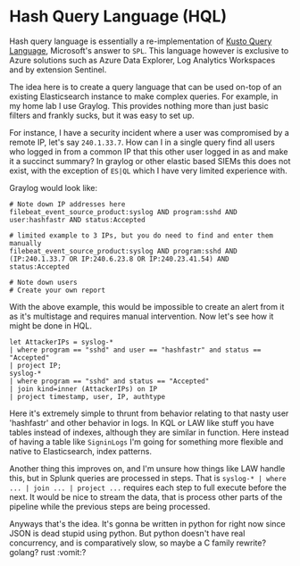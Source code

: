 # Hash Query Language (HQL)
Hash query language is essentially a re-implementation of [Kusto Query Language](https://github.com/microsoft/Kusto-Query-Language), Microsoft's answer to `SPL`. This language however is exclusive to Azure solutions such as Azure Data Explorer, Log Analytics Workspaces and by extension Sentinel.

The idea here is to create a query language that can be used on-top of an existing Elasticsearch instance to make complex queries. For example, in my home lab I use Graylog. This provides nothing more than just basic filters and frankly sucks, but it was easy to set up.

For instance, I have a security incident where a user was compromised by a remote IP, let's say `240.1.33.7`. How can I in a single query find all users who logged in from a common IP that this other user logged in as and make it a succinct summary? In graylog or other elastic based SIEMs this does not exist, with the exception of `ES|QL` which I have very limited experience with.

Graylog would look like:
```
# Note down IP addresses here
filebeat_event_source_product:syslog AND program:sshd AND user:hashfastr AND status:Accepted

# limited example to 3 IPs, but you do need to find and enter them manually
filebeat_event_source_product:syslog AND program:sshd AND (IP:240.1.33.7 OR IP:240.6.23.8 OR IP:240.23.41.54) AND status:Accepted

# Note down users
# Create your own report
```

With the above example, this would be impossible to create an alert from it as it's multistage and requires manual intervention. Now let's see how it might be done in HQL.

```
let AttackerIPs = syslog-*
| where program == "sshd" and user == "hashfastr" and status == "Accepted"
| project IP;
syslog-*
| where program == "sshd" and status == "Accepted"
| join kind=inner (AttackerIPs) on IP
| project timestamp, user, IP, authtype
```

Here it's extremely simple to thrunt from behavior relating to that nasty user 'hashfastr' and other behavior in logs. In KQL or LAW like stuff you have tables instead of indexes, although they are similar in function. Here instead of having a table like `SigninLogs` I'm going for something more flexible and native to Elasticsearch, index patterns.

Another thing this improves on, and I'm unsure how things like LAW handle this, but in Splunk queries are processed in steps. That is `syslog-* | where ... | join ... | project ...` requires each step to full execute before the next. It would be nice to stream the data, that is process other parts of the pipeline while the previous steps are being processed.

Anyways that's the idea. It's gonna be written in python for right now since JSON is dead stupid using python. But python doesn't have real concurrency, and is comparatively slow, so maybe a C family rewrite? golang? rust :vomit:?